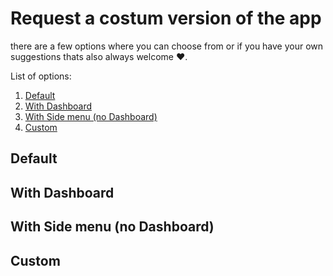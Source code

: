 # Request a costum version of the app

there are a few options where you can choose from or if you have your own suggestions thats also always welcome :heart:.

List of options:

1. [Default](#default)
2. [With Dashboard](http://google.com)
3. [With Side menu (no Dashboard)](http://google.com)
4. [Custom](http://google.com)


## Default

## With Dashboard

## With Side menu (no Dashboard)

## Custom

